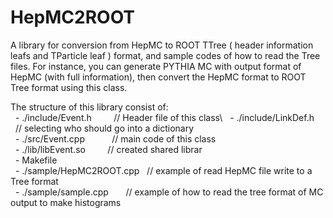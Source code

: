 # HepMC2ROOT
A library for conversion from HepMC to ROOT TTree ( header information leafs and TParticle leaf ) format, and sample codes of how to read the Tree files. For instance, you can generate PYTHIA MC with output format of HepMC (with full information), then convert the HepMC format to ROOT Tree format using this class.

The structure of this library consist of:\
   - ./include/Event.h         // Header file of this class\ 
   - ./include/LinkDef.h       // selecting who should go into a dictionary\
   - ./src/Event.cpp           // main code of this class\
   - ./lib/libEvent.so         // created shared librar\
   - Makefile\
   - ./sample/HepMC2ROOT.cpp   // example of read HepMC file write to a Tree format\
   - ./sample/sample.cpp       // example of how to read the tree format of MC output to make histograms
